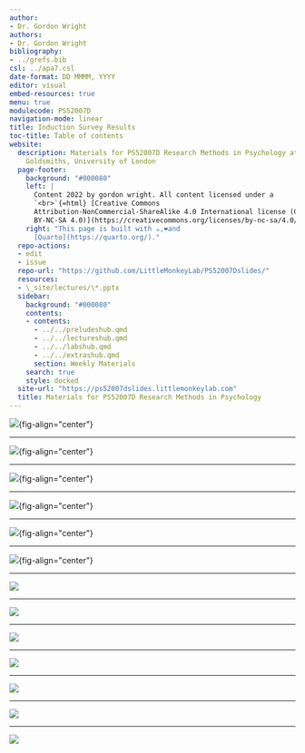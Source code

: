 ```yaml
---
author:
- Dr. Gordon Wright
authors:
- Dr. Gordon Wright
bibliography:
- ../grefs.bib
csl: ../apa7.csl
date-format: DD MMMM, YYYY
editor: visual
embed-resources: true
menu: true
modulecode: PS52007D
navigation-mode: linear
title: Induction Survey Results
toc-title: Table of contents
website:
  description: Materials for PS52007D Research Methods in Psychology at
    Goldsmiths, University of London
  page-footer:
    background: "#000080"
    left: |
      Content 2022 by gordon wright. All content licensed under a
      `<br>`{=html} [Creative Commons
      Attribution-NonCommercial-ShareAlike 4.0 International license (CC
      BY-NC-SA 4.0)](https://creativecommons.org/licenses/by-nc-sa/4.0/)
    right: "This page is built with ☕,❤️and
      [Quarto](https://quarto.org/)."
  repo-actions:
  - edit
  - issue
  repo-url: "https://github.com/LittleMonkeyLab/PS52007Dslides/"
  resources:
  - \_site/lectures/\*.pptx
  sidebar:
    background: "#000080"
    contents:
    - contents:
      - ../../preludeshub.qmd
      - ../../lectureshub.qmd
      - ../../labshub.qmd
      - ../../extrashub.qmd
      section: Weekly Materials
    search: true
    style: docked
  site-url: "https://ps52007dslides.littlemonkeylab.com"
  title: Materials for PS52007D Research Methods in Psychology
---
```


![](images/7a3ea58d-8420-4422-851b-cb8065d500b2.jpg){fig-align="center"}

------------------------------------------------------------------------

![](images/5cbb1861-457f-4175-8aaf-7d590c06b0c2.jpg){fig-align="center"}

------------------------------------------------------------------------

![](images/8347cbc6-b5b6-461e-b198-6c179189d264.jpg){fig-align="center"}

------------------------------------------------------------------------

![](images/2f02fe59-ab27-4a15-9263-fbd99471d306.jpg){fig-align="center"}

------------------------------------------------------------------------

![](images/19dd8933-fab4-4a9f-b88f-efedc0e67513.jpg){fig-align="center"}

------------------------------------------------------------------------

![](images/8a5e7c46-41f7-4f05-bd36-69955afedb12.jpg){fig-align="center"}

------------------------------------------------------------------------

![](images/548d03c4-feae-4764-9867-6c65076d44b4.jpg)

------------------------------------------------------------------------

![](images/11a0f28d-4619-4bd2-aab6-39de5fee9b0a.jpg)

------------------------------------------------------------------------

![](images/89505782-59c6-4292-9cd4-02e503a642a3.jpg)

------------------------------------------------------------------------

![](images/1ee18f16-7516-4122-842c-eda7af2b73d4.jpg)

------------------------------------------------------------------------

![](images/3be92ebd-6f62-4d39-94b7-36c6e14e6ca2.jpg)

------------------------------------------------------------------------

![](images/9ad1ea19-2e4b-456e-a4ff-9e2ba1f3cba6.jpg)

------------------------------------------------------------------------

![](images/e5fae8b1-05c4-45cb-a63b-1a00d9e5b6c9.jpg)
